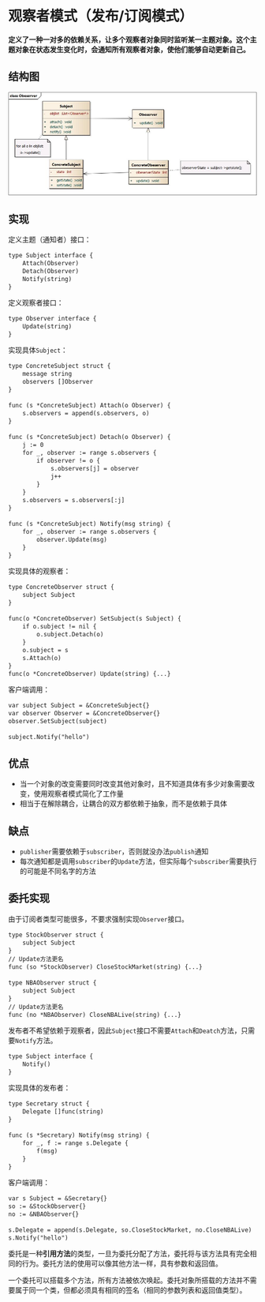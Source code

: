 # 观察者模式（发布/订阅模式）

**定义了一种一对多的依赖关系，让多个观察者对象同时监听某一主题对象。这个主题对象在状态发生变化时，会通知所有观察者对象，使他们能够自动更新自己。**



## 结构图

![1585485973039](guan-cha-zhe-mo-shi-fa-bu-ding-yue-mo-shi.assets/1585485973039.png)



## 实现

定义主题（通知者）接口：

```
type Subject interface {
	Attach(Observer)
	Detach(Observer)
	Notify(string)
}
```

定义观察者接口：

```
type Observer interface {
	Update(string)
}
```

实现具体`Subject`：

```
type ConcreteSubject struct {
	message string
	observers []Observer
}

func (s *ConcreteSubject) Attach(o Observer) {
	s.observers = append(s.observers, o)
}

func (s *ConcreteSubject) Detach(o Observer) {
	j := 0
	for _, observer := range s.observers {
		if observer != o {
			s.observers[j] = observer
			j++
		}
	}
	s.observers = s.observers[:j]
}

func (s *ConcreteSubject) Notify(msg string) {
	for _, observer := range s.observers {
		observer.Update(msg)
	}
}
```

实现具体的观察者：

```
type ConcreteObserver struct {
	subject Subject
}

func(o *ConcreteObserver) SetSubject(s Subject) {
	if o.subject != nil {
		o.subject.Detach(o)
	}
	o.subject = s
	s.Attach(o)
}
func(o *ConcreteObserver) Update(string) {...}
```

客户端调用：

```
var subject Subject = &ConcreteSubject{}
var observer Observer = &ConcreteObserver{}
observer.SetSubject(subject)

subject.Notify("hello")
```



## 优点

- 当一个对象的改变需要同时改变其他对象时，且不知道具体有多少对象需要改变，使用观察者模式简化了工作量
- 相当于在解除耦合，让耦合的双方都依赖于抽象，而不是依赖于具体

## 缺点

- `publisher`需要依赖于`subscriber`，否则就没办法`publish`通知
- 每次通知都是调用`subscriber`的`Update`方法，但实际每个`subscriber`需要执行的可能是不同名字的方法



## 委托实现

由于订阅者类型可能很多，不要求强制实现`Observer`接口。

```
type StockObserver struct {
	subject Subject
}
// Update方法更名
func (so *StockObserver) CloseStockMarket(string) {...}

type NBAObserver struct {
	subject Subject
}
// Update方法更名
func (no *NBAObserver) CloseNBALive(string) {...}
```

发布者不希望依赖于观察者，因此`Subject`接口不需要`Attach`和`Deatch`方法，只需要`Notify`方法。

```
type Subject interface {
	Notify()
}
```

实现具体的发布者：

```
type Secretary struct {
	Delegate []func(string)
}

func (s *Secretary) Notify(msg string) {
	for _, f := range s.Delegate {
		f(msg)
	}
}
```

客户端调用：

```
var s Subject = &Secretary{}
so := &StockObserver{}
no := &NBAObserver{}

s.Delegate = append(s.Delegate, so.CloseStockMarket, no.CloseNBALive)
s.Notify("hello")
```



委托是一种**引用方法**的类型，一旦为委托分配了方法，委托将与该方法具有完全相同的行为。委托方法的使用可以像其他方法一样，具有参数和返回值。

一个委托可以搭载多个方法，所有方法被依次唤起。委托对象所搭载的方法并不需要属于同一个类，但都必须具有相同的签名（相同的参数列表和返回值类型）。

